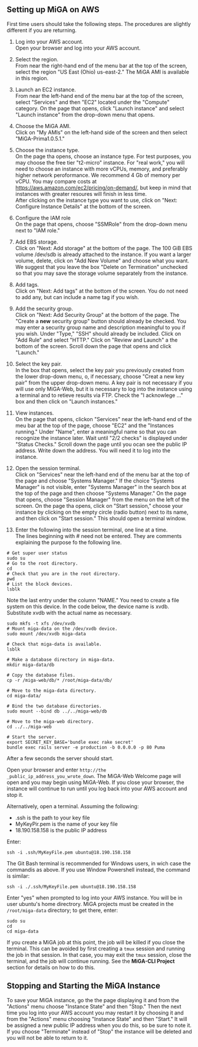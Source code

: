## Setting up MiGA on AWS

First time users should take the following steps. The procedures are slightly different if you are returning.

1. Log into your AWS account.  
Open your browser and log into your AWS account.  
1. Select the region.  
From near the right-hand end of the menu bar at the top of the screen, select the region "US East (Ohio) us-east-2." The MiGA AMI is available in this region.  
1. Launch an EC2 instance.  
From near the left-hand end of the menu bar at the top of the screen, select "Services" and then "EC2" located under the "Compute" category. On the page that opens, click "Launch instance" and select "Launch instance" from the drop-down menu that opens.   

1. Choose the MiGA AMI.  
Click on "My AMIs" on the left-hand side of the screen and then select "MiGA-Prima1.0.5.1."  

1. Choose the instance type.  
On the page tha opens, choose an instance type. For test purposes, you may choose the free tier "t2-micro" instance. For "real work," you will need to choose an instance with more vCPUs, memory, and preferably higher network peroformance. We recommend 4 Gb of memory per vCPU. You may compare costs at https://aws.amazon.com/ec2/pricing/on-demand/, but keep in mind that instances with greater resoures will finish in less time.  
After clicking on the instance type you want to use, click on "Next: Configure Instance Details" at the bottom of the screen.  

1. Configure the IAM role  
On the page that opens, choose "SSMRole" from the drop-down menu next to "IAM role."  

1. Add EBS storage.   
Click on "Next: Add storage" at the bottom of the page. The 100 GiB EBS volume /dev/sdb is already attached to the instance. If you want a larger volume, delete, click on "Add New Volume" and choose what you want. We suggest that you leave the box "Delete on Termination" unchecked so that you may save the storage volume separately from the instance.  

1. Add tags.  
Click on "Next: Add tags" at the bottom of the screen. You do not need to add any, but can include a name tag if you wish.  

1. Add the security group.  
Click on "Next: Add Security Group" at the bottom of the page. The "Create a **new** security group" button should already be checked. You may enter a security group name and description meaningful to you if you wish. Under "Type," "SSH" should already be included. Click on "Add Rule" and select "HTTP." Click on "Review and Launch" a the bottom of the screen. Scroll down the page that opens and click "Launch."   

1. Select the key pair.  
In the box that opens, select the key pair you previously created from the lower drop-down menu, o, if necessary, choose "Creat a new key pair" from the upper drop-down menu. A key pair is not necessary if you will use only MiGA-Web, but it is necessary to log into the instance using a terminal and to retieve results via FTP. Check the "I acknowlege ..." box and then click on "Launch instances."  

1. View instances.  
On the page that opens, clickon "Services" near the left-hand end of the meu bar at the top of the page, choose "EC2" and the "Instances running." Under "Name", enter a meaningful name so that you can recognize the instance later. Wait until "2/2 checks" is displayed under "Status Checks." Scroll down the page until you ocan see the public IP address. Write down the address. You will need it to log into the instance.

1. Open the session terminal.   
Click on "Services" near the left-hand end of the menu bar at the top of the page and choose "Systems Manager." If the choice "Systems Manager" is not visible, enter "Systems Manager" in the search box at the top of the page and then choose "Systems Manager." On the page that opens, choose "Session Manager" from the menu on the left of the screen. On the page tha opens, click on "Start session,"  choose your instance by clicking on the empty circle (radio button) next to its name, and then click  on "Start session." This should open a terminal window.  

1. Enter the following into the session terminal, one line at a time.  
The lines beginning with # need not be entered. They are comments explaining the purpose fo the following line.


```
# Get super user status
sudo su 
# Go to the root directory.
cd
# Check that you are in the root directory.
pwd
# List the block devices.
lsblk
```
Note the last entry under the column "NAME." You need to create a file system on this device. In the code below, the device name is xvdb. Substitute xvdb with the actual name as necessary.  

```
sudo mkfs -t xfs /dev/xvdb
# Mount miga-data on the /dev/xvdb device.
sudo mount /dev/xvdb miga-data

# Check that miga-data is available.
lsblk

# Make a database directory in miga-data.  
mkdir miga-data/db

# Copy the database files.
cp -r /miga-web/db/* /root/miga-data/db/

# Move to the miga-data directory.
cd miga-data/

# Bind the two database directories.
sudo mount --bind db ../../miga-web/db 

# Move to the miga-web directory.
cd ../../miga-web

# Start the server.
export SECRET_KEY_BASE='bundle exec rake secret'  
bundle exec rails server -e production -b 0.0.0.0 -p 80 Puma
```
After a few seconds the server should start. 

Open your browser and enter ```http://the _public_ip_address_you_wrote_down```. The MiGA-Web Welcome page will open and you may begin using MiGA-Web. If you close your browser, the instance will continue to run until you log back into your AWS account and stop it.   

Alternatively, open a terminal. Assuming the following:  
- .ssh is the path to your key file
- MyKeyPir.pem is the name of your key file
- 18.190.158.158 is the public IP address
 
Enter:

```
ssh -i .ssh/MyKeyFile.pem ubuntu@18.190.158.158
```
The Git Bash terminal is recommended for Windows users, in wich case the commandis as above. If you use Window Powershell instead, the command is similar:  

```
ssh -i ./.ssh/MyKeyFile.pem ubuntu@18.190.158.158
```

Enter "yes" when prompted to log into your AWS instance. You will be in user ubuntu's home directrory. MiGA projects must be created in the ```/root/miga-data``` directory; to get there, enter:

```
sudo su
cd
cd miga-data
```
If you create a MiGA job at this point, the job will be killed if you close the terminal. This can be avoided by first creating a ```tmux``` session and running the job in that session. In that case, you may exit the ```tmux``` session, close the terminal, and the job will continue running. See the **MiGA-CLI Project** section for details on how to do this.  

## Stopping and Starting the MiGA Instance

To save your MiGA instance, go the the page displaying it and from the "Actions" menu choose "Instance State" and then "Stop." Then the next time you log into your AWS account you may restart it by choosing it and from the "Actions" menu choosing "Instance State" and then "Start." It will be assigned a new public IP address when you do this, so be sure to note it. If you choose "Terminate" instead of "Stop" the instance will be deleted and you will not be able to return to it.